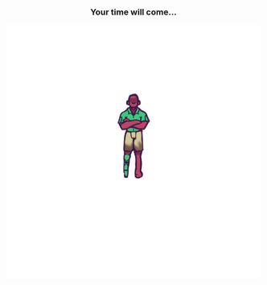 <div align="center">
  <h3>Your time will come...</h3>
  <img src="https://github.com/ingrydf12/dragaogame/blob/master/sprites/spr_jangadeiro/1ab58858-5c4b-4d7d-9909-ee5aa241f331.png?raw=true">
</div>
